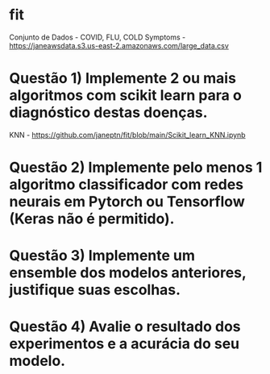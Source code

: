 # fit

Conjunto de Dados - COVID, FLU, COLD Symptoms - https://janeawsdata.s3.us-east-2.amazonaws.com/large_data.csv

# Questão 1) Implemente 2 ou mais algoritmos com scikit learn para o diagnóstico destas doenças.

KNN - https://github.com/janeptn/fit/blob/main/Scikit_learn_KNN.ipynb

# Questão 2) Implemente pelo menos 1 algoritmo classificador com redes neurais em Pytorch ou Tensorflow (Keras não é permitido).

# Questão 3) Implemente um ensemble dos modelos anteriores, justifique suas escolhas.

# Questão 4) Avalie o resultado dos experimentos e a acurácia do seu modelo.

